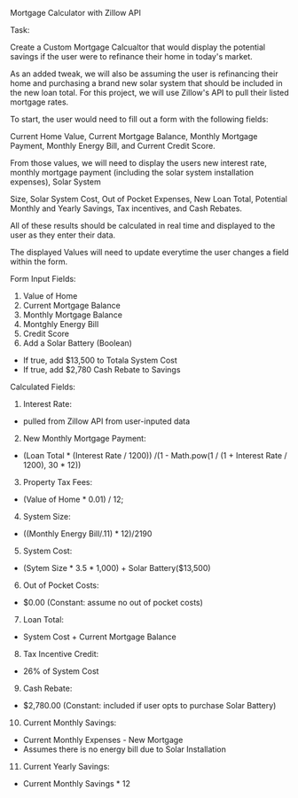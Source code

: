 Mortgage Calculator with Zillow API

Task:

Create a Custom Mortgage Calcualtor that would display the potential savings if the user were to refinance their home in today's market.

As an added tweak, we will also be assuming the user is refinancing their home and purchasing a brand new solar system that should be included in the new loan total.
For this project, we will use Zillow's API to pull their listed mortgage rates.

To start, the user would need to fill out a form with the following fields: 

Current Home Value, Current Mortgage Balance, Monthly Mortgage Payment, Monthly Energy Bill, and Current Credit Score.

From those values, we will need to display the users new interest rate, monthly mortgage payment (including the solar system installation expenses), Solar System 

Size, Solar System Cost, Out of Pocket Expenses, New Loan Total, Potential Monthly and Yearly Savings, Tax incentives, and Cash Rebates.

All of these results should be calculated in real time and displayed to the user as they enter their data.

The displayed Values will need to update everytime the user changes a field within the form.

Form Input Fields:
1.	Value of Home
2.	Current Mortgage Balance
3.	Monthly Mortgage Balance
4.	Montghly Energy Bill
5.	Credit Score
6.	Add a Solar Battery (Boolean)
- If true, add $13,500 to Totala System Cost
- If true, add $2,780 Cash Rebate to Savings

Calculated Fields:
1.	Interest Rate:
- pulled from Zillow API from user-inputed data
2.	New Monthly Mortgage Payment:
- (Loan Total * (Interest Rate / 1200)) /(1 - Math.pow(1 / (1 + Interest Rate / 1200), 30 * 12))
3.	Property Tax Fees:
- (Value of Home * 0.01) / 12;
4.	System Size:
- ((Monthly Energy Bill/.11) * 12)/2190
5.	System Cost:
- (Sytem Size * 3.5 * 1,000) + Solar Battery($13,500)
6.	Out of Pocket Costs:
- $0.00 (Constant: assume no out of pocket costs)
7.	Loan Total:
- System Cost + Current Mortgage Balance
8.	Tax Incentive Credit:
- 26% of System Cost
9.	Cash Rebate:
- $2,780.00 (Constant: included if user opts to purchase Solar Battery)
10.	Current Monthly Savings:
- Current Monthly Expenses - New Mortgage
- Assumes there is no energy bill due to Solar Installation
11.	Current Yearly Savings:
- Current Monthly Savings * 12

